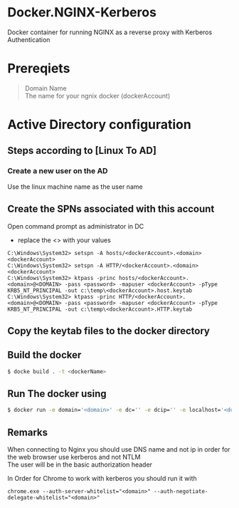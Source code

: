 # Docker.NGINX-Kerberos
Docker container for running NGINX as a reverse proxy with Kerberos Authentication

# Prereqiets
> Domain Name \
> The name for your ngnix docker (dockerAccount) 


# Active Directory configuration
## Steps according to [Linux To AD]
### Create a new user on the AD
Use the linux machine name as the user name
## Create the SPNs associated with this account
Open command prompt as administrator in DC
* replace the <> with your values
```shell
C:\Windows\System32> setspn -A hosts/<dockerAccount>.<domain> <dockerAccount>
C:\Windows\System32> setspn -A HTTP/<dockerAccount>.<domain> <dockerAccount>
C:\Windows\System32> ktpass -princ hosts/<dockerAccount>.<domain>@<DOMAIN> -pass <password> -mapuser <dockerAccount> -pType KRB5_NT_PRINCIPAL -out c:\temp\<dockerAccount>.host.keytab
C:\Windows\System32> ktpass -princ HTTP/<dockerAccount>.<domain>@<DOMAIN> -pass <password> -mapuser <dockerAccount> -pType KRB5_NT_PRINCIPAL -out c:\temp\<dockerAccount>.HTTP.keytab
```
## Copy the keytab files to the docker directory

## Build the docker
```bash
$ docke build . -t <dockerName>
```

## Run The docker using 
```bash
$ docker run -e domain='<domain>' -e dc='' -e dcip='' -e localhost='<dockerAccount>' -e remoteip='' -e remoteport='' -e username='' -e password='' -e kvno=1 -e listenPort=80 -p 80:80 <dockerName> 
```

## Remarks
 When connecting to Nginx you should use DNS name and not ip in order for the web browser use kerberos and not NTLM\
 The  user will be in the basic authorization header
 
 In Order for Chrome to work with kerberos you should run it with 
```console
chrome.exe --auth-server-whitelist="<domain>" --auth-negotiate-delegate-whitelist="<domain>" 
```